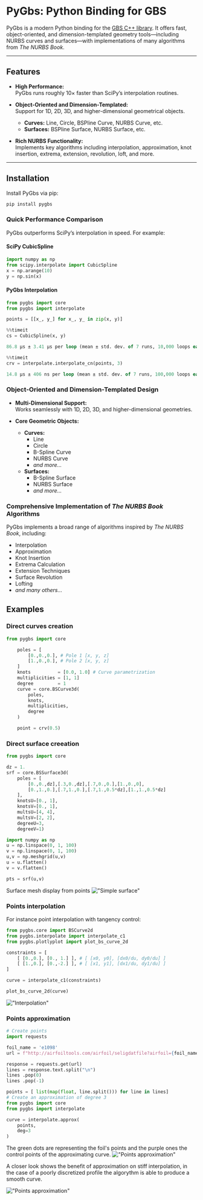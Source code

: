 # PyGbs: Python Binding for GBS
<!-- 
[![Build Status](https://img.shields.io/badge/build-passing-brightgreen.svg)](https://github.com/ssg-aero/pygbs)  
[![License: MIT](https://img.shields.io/badge/License-MIT-yellow.svg)](LICENSE) -->

PyGbs is a modern Python binding for the [GBS C++ library](https://github.com/ssg-aero/gbs). It offers fast, object-oriented, and dimension-templated geometry tools—including NURBS curves and surfaces—with implementations of many algorithms from *The NURBS Book*.

---

## Features

- **High Performance:**  
  PyGbs runs roughly 10× faster than SciPy’s interpolation routines.

- **Object-Oriented and Dimension-Templated:**  
  Support for 1D, 2D, 3D, and higher-dimensional geometrical objects.  
  - **Curves:** Line, Circle, BSPline Curve, NURBS Curve, etc.
  - **Surfaces:** BSPline Surface, NURBS Surface, etc.

- **Rich NURBS Functionality:**  
  Implements key algorithms including interpolation, approximation, knot insertion, extrema, extension, revolution, loft, and more.

---

## Installation

Install PyGbs via pip:

```bash
pip install pygbs
```
### Quick Performance Comparison
PyGbs outperforms SciPy’s interpolation in speed. For example:

#### SciPy CubicSpline
``` python
import numpy as np
from scipy.interpolate import CubicSpline
x = np.arange(10)
y = np.sin(x)
```
#### PyGbs Interpolation
``` python
from pygbs import core
from pygbs import interpolate

points = [[x_, y_] for x_, y_ in zip(x, y)]
```
``` python
%%timeit
cs = CubicSpline(x, y)
```
``` sql
86.8 μs ± 3.41 μs per loop (mean ± std. dev. of 7 runs, 10,000 loops each)
```
``` python
%%timeit
crv = interpolate.interpolate_cn(points, 3)
```
``` sql
14.8 μs ± 406 ns per loop (mean ± std. dev. of 7 runs, 100,000 loops each)
```
### Object-Oriented and Dimension-Templated Design

- **Multi-Dimensional Support:**  
  Works seamlessly with 1D, 2D, 3D, and higher-dimensional geometries.

- **Core Geometric Objects:**
  - **Curves:**
    - Line
    - Circle
    - B-Spline Curve
    - NURBS Curve
    - *and more...*
  - **Surfaces:**
    - B-Spline Surface
    - NURBS Surface
    - *and more...*

### Comprehensive Implementation of *The NURBS Book* Algorithms

PyGbs implements a broad range of algorithms inspired by *The NURBS Book*, including:

- Interpolation
- Approximation
- Knot Insertion
- Extrema Calculation
- Extension Techniques
- Surface Revolution
- Lofting
- *and many others...*

## Examples

### Direct curves creation
``` python
from pygbs import core

    poles = [
        [0.,0.,0.], # Pole 1 [x, y, z]
        [1.,0.,0.], # Pole 2 [x, y, z]
    ]
    knots          = [0.0, 1.0] # Curve parametrization
    multiplicities = [1, 1]
    degree         = 1
    curve = core.BSCurve3d(
        poles,
        knots,
        multiplicities,
        degree
    )

    point = crv(0.5)

```
### Direct surface creeation
``` python
from pygbs import core

dz = 1.
srf = core.BSSurface3d(
    poles = [
        [0.,0.,dz],[.3,0.,dz],[.7,0.,0.],[1.,0.,0],
        [0.,1.,0.],[.7,1.,0.],[.7,1.,0.5*dz],[1.,1.,0.5*dz]
    ],
    knotsU=[0., 1],
    knotsV=[0., 1],
    multsU=[4, 4],
    multsV=[2, 2],
    degreeU=3,
    degreeV=1)

import numpy as np
u = np.linspace(0, 1, 100)
v = np.linspace(0, 1, 100)
u,v = np.meshgrid(u,v)
u = u.flatten()
v = v.flatten()

pts = srf(u,v)


```
Surface mesh display from points
!["Simple surface"](https://raw.githubusercontent.com/ssg-aero/pygbs/master/docs/images/simpleSurface.png "Simple surface")
### Points interpolation

For instance point interpolation with tangency control:
``` python
from pygbs.core import BSCurve2d
from pygbs.interpolate import interpolate_c1
from pygbs.plotlyplot import plot_bs_curve_2d

constraints = [
    [ [0.,0.], [0., 1.] ], # [ [x0, y0], [dx0/du, dy0/du] ]
    [ [1.,0.], [0.,-2.] ], # [ [x1, y1], [dx1/du, dy1/du] ]
]

curve = interpolate_c1(constraints)

plot_bs_curve_2d(curve)
```
!["Interpolation"](https://raw.githubusercontent.com/ssg-aero/pygbs/master/docs/images/simple_interpolation.png )

### Points approximation

``` python
# Create points
import requests

foil_name = 'e1098'
url = f"http://airfoiltools.com/airfoil/seligdatfile?airfoil={foil_name}-il"

response = requests.get(url)
lines = response.text.split("\n")
lines .pop(0)
lines .pop(-1)

points = [ list(map(float, line.split())) for line in lines]
# Create an approximation of degree 3
from pygbs import core
from pygbs import interpolate

curve = interpolate.approx(
    points,
    deg=3
)
```

The green dots are representing the foil's points and the purple ones the control points of the approximating curve.
!["Points approximation"](https://raw.githubusercontent.com/ssg-aero/pygbs/master/docs/images/foilApprox.png "Points approximation example on a airfoil")

A closer look shows the benefit of approximation on stiff interpolation, in the case of a poorly discretized profile the algorythm is able to produce a smooth curve.

!["Points approximation"](https://raw.githubusercontent.com/ssg-aero/pygbs/master/docs/images/foilApproxZoom.png "Points approximation example on a airfoil")